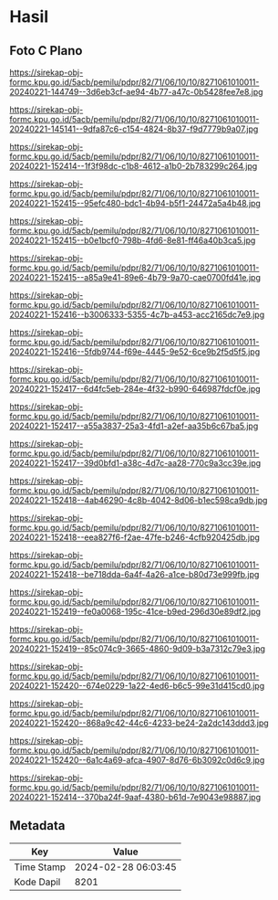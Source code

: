 # Hasil

## Foto C Plano

https://sirekap-obj-formc.kpu.go.id/5acb/pemilu/pdpr/82/71/06/10/10/8271061010011-20240221-144749--3d6eb3cf-ae94-4b77-a47c-0b5428fee7e8.jpg

https://sirekap-obj-formc.kpu.go.id/5acb/pemilu/pdpr/82/71/06/10/10/8271061010011-20240221-145141--9dfa87c6-c154-4824-8b37-f9d7779b9a07.jpg

https://sirekap-obj-formc.kpu.go.id/5acb/pemilu/pdpr/82/71/06/10/10/8271061010011-20240221-152414--1f3f98dc-c1b8-4612-a1b0-2b783299c264.jpg

https://sirekap-obj-formc.kpu.go.id/5acb/pemilu/pdpr/82/71/06/10/10/8271061010011-20240221-152415--95efc480-bdc1-4b94-b5f1-24472a5a4b48.jpg

https://sirekap-obj-formc.kpu.go.id/5acb/pemilu/pdpr/82/71/06/10/10/8271061010011-20240221-152415--b0e1bcf0-798b-4fd6-8e81-ff46a40b3ca5.jpg

https://sirekap-obj-formc.kpu.go.id/5acb/pemilu/pdpr/82/71/06/10/10/8271061010011-20240221-152415--a85a9e41-89e6-4b79-9a70-cae0700fd41e.jpg

https://sirekap-obj-formc.kpu.go.id/5acb/pemilu/pdpr/82/71/06/10/10/8271061010011-20240221-152416--b3006333-5355-4c7b-a453-acc2165dc7e9.jpg

https://sirekap-obj-formc.kpu.go.id/5acb/pemilu/pdpr/82/71/06/10/10/8271061010011-20240221-152416--5fdb9744-f69e-4445-9e52-6ce9b2f5d5f5.jpg

https://sirekap-obj-formc.kpu.go.id/5acb/pemilu/pdpr/82/71/06/10/10/8271061010011-20240221-152417--6d4fc5eb-284e-4f32-b990-646987fdcf0e.jpg

https://sirekap-obj-formc.kpu.go.id/5acb/pemilu/pdpr/82/71/06/10/10/8271061010011-20240221-152417--a55a3837-25a3-4fd1-a2ef-aa35b6c67ba5.jpg

https://sirekap-obj-formc.kpu.go.id/5acb/pemilu/pdpr/82/71/06/10/10/8271061010011-20240221-152417--39d0bfd1-a38c-4d7c-aa28-770c9a3cc39e.jpg

https://sirekap-obj-formc.kpu.go.id/5acb/pemilu/pdpr/82/71/06/10/10/8271061010011-20240221-152418--4ab46290-4c8b-4042-8d06-b1ec598ca9db.jpg

https://sirekap-obj-formc.kpu.go.id/5acb/pemilu/pdpr/82/71/06/10/10/8271061010011-20240221-152418--eea827f6-f2ae-47fe-b246-4cfb920425db.jpg

https://sirekap-obj-formc.kpu.go.id/5acb/pemilu/pdpr/82/71/06/10/10/8271061010011-20240221-152418--be718dda-6a4f-4a26-a1ce-b80d73e999fb.jpg

https://sirekap-obj-formc.kpu.go.id/5acb/pemilu/pdpr/82/71/06/10/10/8271061010011-20240221-152419--fe0a0068-195c-41ce-b9ed-296d30e89df2.jpg

https://sirekap-obj-formc.kpu.go.id/5acb/pemilu/pdpr/82/71/06/10/10/8271061010011-20240221-152419--85c074c9-3665-4860-9d09-b3a7312c79e3.jpg

https://sirekap-obj-formc.kpu.go.id/5acb/pemilu/pdpr/82/71/06/10/10/8271061010011-20240221-152420--674e0229-1a22-4ed6-b6c5-99e31d415cd0.jpg

https://sirekap-obj-formc.kpu.go.id/5acb/pemilu/pdpr/82/71/06/10/10/8271061010011-20240221-152420--868a9c42-44c6-4233-be24-2a2dc143ddd3.jpg

https://sirekap-obj-formc.kpu.go.id/5acb/pemilu/pdpr/82/71/06/10/10/8271061010011-20240221-152420--6a1c4a69-afca-4907-8d76-6b3092c0d6c9.jpg

https://sirekap-obj-formc.kpu.go.id/5acb/pemilu/pdpr/82/71/06/10/10/8271061010011-20240221-152414--370ba24f-9aaf-4380-b61d-7e9043e98887.jpg


## Metadata

| Key        | Value               |
| ---------- | ------------------- |
| Time Stamp | 2024-02-28 06:03:45 |
| Kode Dapil | 8201                |



